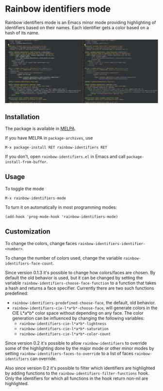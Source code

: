 # Rainbow identifiers mode

Rainbow identifiers mode is an Emacs minor mode providing highlighting of
identifiers based on their names. Each identifier gets a color based on a hash
of its name.

![Screenshot of rainbow identifiers mode on its own code](https://raw.githubusercontent.com/Fanael/rainbow-identifiers/master/rainbow-identifiers.png)

## Installation

The package is available in [MELPA](http://melpa.milkbox.net/).

If you have MELPA in `package-archives`, use

    M-x package-install RET rainbow-identifiers RET

If you don't, open `rainbow-identifiers.el` in Emacs and call
`package-install-from-buffer`.

## Usage

To toggle the mode

    M-x rainbow-identifiers-mode

To turn it on automatically in most programming modes:

    (add-hook 'prog-mode-hook 'rainbow-identifiers-mode)

## Customization

To change the colors, change faces `rainbow-identifiers-identifier-<number>`.

To change the number of colors used, change the variable
`rainbow-identifiers-face-count`.

Since version 0.1.3 it's possible to change how colors/faces are chosen. By
default the old behavior is used, but it can be changed by setting the variable
`rainbow-identifiers-choose-face-function` to a function that takes a hash and
returns a face specifier. Currently there are two such functions predefined:
 * `rainbow-identifiers-predefined-choose-face`, the default, old behavior.
 * `rainbow-identifiers-cie-l*a*b*-choose-face`, will generate colors
   in the CIE L\*a\*b\* color space without depending on any face. The
   color generation can be influenced by changing the following
   variables:
    * `rainbow-identifiers-cie-l*a*b*-lightness`
    * `rainbow-identifiers-cie-l*a*b*-saturation`
    * `rainbow-identifiers-cie-l*a*b*-color-count`

Since version 0.2 it's possible to allow `rainbow-identifiers` to override some
of the highlighting done by the major mode or other minor modes by setting
`rainbow-identifiers-faces-to-override` to a list of faces `rainbow-identifiers`
can override.

Also since version 0.2 it's possible to filter which identifiers are highlighted
by adding functions to the `rainbow-identifiers-filter-functions` hook. Only the
identifiers for which all functions in the hook return non-nil are highlighted.
